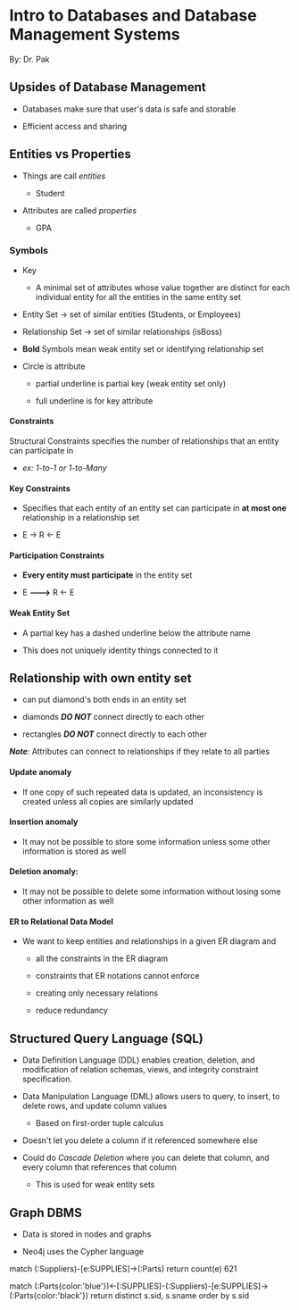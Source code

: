 # Intro to Databases and Database Management Systems

By: Dr. Pak

## Upsides of Database Management

- Databases make sure that user's data is safe and storable

- Efficient access and sharing

## Entities vs Properties

- Things are call _entities_

  - Student

- Attributes are called _properties_

  - GPA

### Symbols

  - Key

    - A minimal set of attributes whose value together are distinct for each individual entity for all the entities in the same entity set

  - Entity Set &rarr; set of similar entities (Students, or Employees)

  - Relationship Set &rarr; set of similar relationships (isBoss)

  - __Bold__ Symbols mean weak entity set or identifying relationship set

  - Circle is attribute

    - partial underline is partial key (weak entity set only)

    - full underline is for key attribute

#### Constraints

Structural Constraints specifies the number of relationships that an entity can participate in

-  *ex: 1-to-1 or 1-to-Many*

#### Key Constraints

- Specifies that each entity of an entity set can participate in __at most one__ relationship in a relationship set

- E &rarr; R &larr; E

#### Participation Constraints

- __Every entity must participate__ in the entity set

- E __--->__ R &larr; E

#### Weak Entity Set

  - A partial key has a dashed underline below the attribute name

  - This does not uniquely identity things connected to it

## Relationship with own entity set

  - can put diamond's both ends in an entity set

  - diamonds ___DO NOT___ connect directly to each other

  - rectangles ___DO NOT___ connect directly to each other

___Note___: Attributes can connect to relationships if they relate to all parties

#### Update anomaly

  - If one copy of such repeated data is updated, an inconsistency is created unless all copies are similarly updated

#### Insertion anomaly

  - It may not be possible to store some information unless some other information is stored as well

#### Deletion anomaly:

  - It may not be possible to delete some information without losing some other information as well

#### ER to Relational Data Model

  - We want to keep entities and relationships in a given ER diagram and

    - all the constraints in the ER diagram

    - constraints that ER notations cannot enforce

    - creating only necessary relations

    - reduce redundancy

## Structured Query Language (SQL)

  - Data Definition Language (DDL) enables creation, deletion, and modification of relation schemas, views, and integrity constraint specification.

  - Data Manipulation Language (DML) allows users to query, to insert, to delete rows, and update column values

    - Based on first-order tuple calculus

  - Doesn't let you delete a column if it referenced somewhere else

  - Could do _Cascade Deletion_ where you can delete that column, and every column that references that column

    - This is used for weak entity sets

## Graph DBMS

- Data is stored in nodes and graphs

- Neo4j uses the Cypher language

match (:Suppliers)-[e:SUPPLIES]->(:Parts) return count(e)
621

match (:Parts{color:'blue'})<-[:SUPPLIES]-(:Suppliers)-[e:SUPPLIES]->(:Parts{color:'black'}) return distinct s.sid, s.sname order by s.sid
